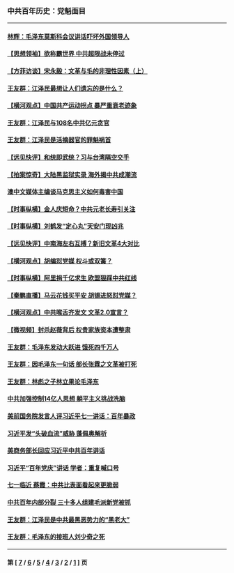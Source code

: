 ### 中共百年历史：党魁面目
---
#### [林辉：毛泽东莫斯科会议讲话吓坏外国领导人](../../pages/nf1176107/n13917931.md?02250430) 
#### [【思想领袖】欲称霸世界 中共超限战未停过](../../pages/nf1176107/n13745142.md?02250430) 
#### [【方菲访谈】宋永毅：文革与毛的非理性因素（上）](../../pages/nf1176107/n13469956.md?02250430) 
#### [王友群：江泽民最想让人们遗忘的是什么？](../../pages/nf1176107/n13408949.md?02250430) 
#### [【横河观点】中国共产运动拐点 暴严重衰老迹象](../../pages/nf1176107/n13388333.md?02250430) 
#### [王友群：江泽民与108名中共亿元贪官](../../pages/nf1176107/n13352358.md?02250430) 
#### [王友群：江泽民是活摘器官的罪魁祸首](../../pages/nf1176107/n13336903.md?02250430) 
#### [【远见快评】和统即武统？习与台湾隔空交手](../../pages/nf1176107/n13297739.md?02250430) 
#### [【拍案惊奇】大陆黑监狱实录 海外揭中共成潮流](../../pages/nf1176107/n13288853.md?02250430) 
#### [澳中文媒体主编谈马克思主义如何毒害中国](../../pages/nf1176107/n13257387.md?02250430) 
#### [【时事纵横】金人庆短命？中共元老长寿引关注](../../pages/nf1176107/n13217934.md?02250430) 
#### [【时事纵横】刘鹤发“定心丸”天安门现凶兆](../../pages/nf1176107/n13215416.md?02250430) 
#### [【远见快评】中南海左右互搏？新旧文革4大对比](../../pages/nf1176107/n13214745.md?02250430) 
#### [【横河观点】胡编怼党媒 权斗或双簧？](../../pages/nf1176107/n13210864.md?02250430) 
#### [【时事纵横】阿里捐千亿求生 欧盟狠踩中共红线](../../pages/nf1176107/n13206431.md?02250430) 
#### [【秦鹏直播】马云花钱买平安 胡锡进怒怼党媒？](../../pages/nf1176107/n13206392.md?02250430) 
#### [【横河观点】中共喉舌齐发文 文革2.0宣言？](../../pages/nf1176107/n13201248.md?02250430) 
#### [【微视频】封杀赵薇背后 权贵家族资本遭整肃](../../pages/nf1176107/n13197798.md?02250430) 
#### [王友群：毛泽东发动大跃进 饿死四千万人](../../pages/nf1176107/n13177158.md?02250430) 
#### [王友群：因毛泽东一句话 部长张霖之文革被打死](../../pages/nf1176107/n13161711.md?02250430) 
#### [王友群：林彪之子林立果论毛泽东](../../pages/nf1176107/n13128622.md?02250430) 
#### [中共加强控制14亿人思想 躺平主义挑战洗脑](../../pages/nf1176107/n13094299.md?02250430) 
#### [美前国务院发言人评习近平七一讲话：百年暴政](../../pages/nf1176107/n13066986.md?02250430) 
#### [习近平发“头破血流”威胁 蓬佩奥解析](../../pages/nf1176107/n13063604.md?02250430) 
#### [美商务部长回应习近平中共百年讲话](../../pages/nf1176107/n13062903.md?02250430) 
#### [习近平“百年党庆”讲话 学者：重复喊口号](../../pages/nf1176107/n13061411.md?02250430) 
#### [七一临近 蔡霞：中共比表面看起来更脆弱](../../pages/nf1176107/n13056418.md?02250430) 
#### [中共百年内部分裂 三十多人组建毛派新党被抓](../../pages/nf1176107/n13044023.md?02250430) 
#### [王友群：江泽民是中共最黑恶势力的“黑老大”](../../pages/nf1176107/n13022180.md?02250430) 
#### [王友群：毛泽东的接班人刘少奇之死](../../pages/nf1176107/n12991772.md?02250430) 

---
#### 第 [ [7](./7.md?02250430) / [6](./6.md?02250430) / [5](./5.md?02250430) / [4](./4.md?02250430) / [3](./3.md?02250430) / [2](./2.md?02250430) / [1](./1.md?02250430) ] 页
